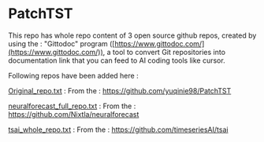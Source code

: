# PatchTST

This repo has whole repo content of 3 open source github repos, created by using the : "Gittodoc" program ([https://www.gittodoc.com/](https://www.gittodoc.com/)), a tool to convert Git repositories into documentation link that you can feed to AI coding tools like cursor.

Following repos have been added here :

[Original_repo.txt](Original_repo.txt) : From the : https://github.com/yuqinie98/PatchTST

[neuralforecast_full_repo.txt](neuralforecast_full_repo.txt) : From the : https://github.com/Nixtla/neuralforecast

[tsai_whole_repo.txt](tsai_whole_repo.txt) : From the : https://github.com/timeseriesAI/tsai
